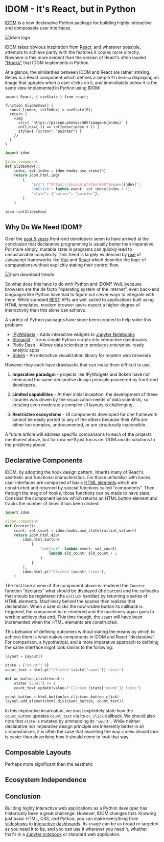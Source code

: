 # IDOM - It's React, but in Python

[IDOM](https://github.com/idom-team/idom) is a new declarative Python package for
building highly interactive and composable user interfaces.

![idom logo](https://github.com/idom-team/idom/raw/929d07ff4a643320a6148336613621242284f8d2/docs/source/branding/idom-logo.png)

IDOM takes obvious inspiration from [React](https://reactjs.org/), and wherever
possible, attempts to achieve parity with the features it copies more directly. Nowhere
is this more evident than the version of React's often lauded
["Hooks"](https://reactjs.org/docs/hooks-intro.html) that IDOM implements in Python.

At a glance, the similarities between IDOM and React are rather striking. Below is a
React component which defines a simple `Slideshow` displaying an image that updates when
a user clicks on it, and immediately below it is the same view implemented in Python
using IDOM:

```JSX
import React, { useState } from react;

function Slideshow() {
  const [index, setIndex] = useState(0);
  return (
    <img
      src={ `https://picsum.photos/400?image=${index}` }
      onClick={ () => setIndex(index + 1) }
      style={ {cursor: "pointer"} }
    />
  )
}
```

```python
import idom

@idom.component
def Slideshow():
    index, set_index = idom.hooks.use_state(0)
    return idom.html.img(
        {
            "src": f"https://picsum.photos/400?image={index}",
            "onClick": lambda event: set_index(index + 1),
            "style": {"cursor": "pointer"},
        }
    )

idom.run(Slideshow)
```

## Why Do We Need IDOM?

Over the [past 5 years](https://www.npmtrends.com/react-vs-angular-vs-vue) front-end
developers seem to have arrived at the conclusion that declarative programming is
usually better than imperative. Put more simply, mutable state in programs can quickly
lead to unsustainable complexity. This trend is largely evidenced by
[rise](https://gist.github.com/tkrotoff/b1caa4c3a185629299ec234d2314e190) of Javascript
frameworks like [Vue](https://vuejs.org/) and [React](https://reactjs.org/) which
describe the logic of computations without explicitly stating their control flow.

![npm download trends](https://gist.githubusercontent.com/rmorshea/24d369fac53c2e1a07557850a0e7ff13/raw/ac4f80fe824d8159b87545ff3632d7da9cf351ce/npm-download-trends.png)

So what does this have to do with Python and IDOM? Well, because browsers are the de
facto "operating system of the internet", even back-end languages like Python have had
to figure out clever ways to integrate with them. While standard
[REST](https://en.wikipedia.org/wiki/Representational_state_transfer) APIs are well
suited to applications built using HTML templates, modern browser users expect a higher
degree of interactivity than this alone can achieve.

A variety of Python packages have since been created to help solve this problem:

- [IPyWidgets](https://github.com/jupyter-widgets/ipywidgets) - Adds interactive widgets
  to [Jupyter Notebooks](https://jupyter.org/)
- [Streamlit](https://www.streamlit.io/) - Turns simple Python scripts into interactive
  dashboards
- [Plotly Dash](https://plotly.com/dash/) - Allows data scientists to produces
  enterprise-ready analytic apps
- [Bokeh](https://docs.bokeh.org/) - An interactive visualization library for modern web
  browsers

However they each have drawbacks that can make them difficult to use.

1. **Imperative paradigm** - projects like IPyWidgets and Bokeh have not embraced the
   same declarative design principle pioneered by front-end developers.

2. **Limited capabilities** - At their initial inception, the development of these
   libraries was driven by the visualization needs of data scientists, so creating even
   moderately complex UI layouts is challenging.

3. **Restrictive ecosystems** - UI components developed for one framework cannot be
   easily ported to any of the others because their APIs are either too complex,
   undocumented, or are structurally inaccesible.

A future article will address specific comparisons to each of the projects mentioned
above, but for now we'll just focus on IDOM and its solutions to the problems above.

## Declarative Components

IDOM, by adopting the hook design pattern, inherits many of React's aesthetic and
functional characteristics. For those unfamiliar with hooks, user interfaces are
composed of basic [HTML elements](https://en.wikipedia.org/wiki/HTML_element) which are
constructed and returned by special functions called "components". Then, through the
magic of hooks, those functions can be made to have state. Consider the component below
which returns an HTML button element and tracks the number of times it has been clicked.

```python
import idom

@idom.component
def Counter():
    count, set_count = idom.hooks.use_state(initial_value=0)
    return idom.html.div(
        idom.html.button(
            {
                "onClick": lambda event: set_count(
                    lambda old_count: old_count + 1
                )
            }
        ),
        idom.html.p(f"Clicked {count} times"),
    )
```

The first time a view of the component above is rendered the `Counter` function
"declares" what should be displayed (the `button`) and the callbacks that should be
registered (the `onClick` handler) by returning a series of HTML elements. Machinery
behind the scenes then realizes that declaration. When a user clicks the now visible
button its callback is triggered, the component is re-rendered and the machinery again
goes to work to achieve that end. This time though, the `count` will have been
incremented when the HTML elements are constructed.

This behavior of defining outcomes without stating the means by which to achieve them is
what makes components in IDOM and React "declarative". For comparison, a hypothetical,
and a more imperative approach to defining the same interface might look similar to the
following:

```python
layout = Layout()

state = {"count": 0}
count_text = html.p(f"Clicked {state['count']} times")

def on_button_click(event):
    state['count'] += 1
    count_text.update(value=f"Clicked {state['count']} times")

count_button = html.button(on_click=on_button_click)
layout.add_element(html.div(count_button, count_text))
```

In this imperative incarnation, we must explicitely state how the `count_button` updates
`count_text` via its `on_click` callback. We should also note that `state` is mutated by
ammending its `'count'`. While neither declarative nor imperative design principle are
inherently better in all circumstances, it is often the case that asserting the way a
view should look is easier than describing how it should come to look that way.

## Composable Layouts

Perhaps more significant than the aesthetic

## Ecosystem Independence

## Conclusion

Building highly interactive web applications as a Python developer has historically been
a great challenge. However, IDOM changes that. Knowing just basic HTML, CSS, and Python,
you can make everything from
[slideshows](https://idom-docs.herokuapp.com/docs/examples.html#slideshow) to
[interactive
dashboards](https://idom-docs.herokuapp.com/docs/examples.html#simple-dashboard). Its
usage can be as broad or targeted as you need it to be, and
you can use it wherever you need it, whether that's in a [Jupyter
notebook](https://github.com/idom-team/idom-jupyter) or standard web application.
